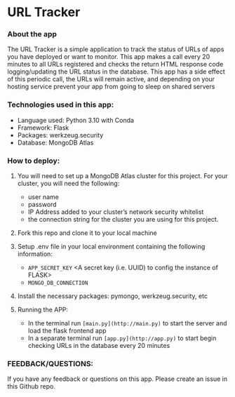 # URL Tracker

### About the app

The URL Tracker is a simple application to track the status of URLs of apps you have deployed or want to monitor. This app makes a call every 20 minutes to all URLs registered and checks the return HTML response code logging/updating the URL status in the database. This app has a side effect of this periodic call, the URLs will remain active, and depending on your hosting service prevent your app from going to sleep on shared servers

### Technologies used in this app:

- Language used: Python 3.10 with Conda
- Framework: Flask
- Packages: werkzeug.security
- Database: MongoDB Atlas

### How to deploy:

1. You will need to set up a MongoDB Atlas cluster for this project. For your cluster, you will need the following:
   - user name
   - password
   - IP Address added to your cluster’s network security whitelist
   - the connection string for the cluster you are using for this project.
2. Fork this repo and clone it to your local machine
3. Setup .env file in your local environment containing the following information:

   - `APP_SECRET_KEY` <A secret key (i.e. UUID) to config the instance of FLASK>
   - `MONGO_DB_CONNECTION` <the connection string you obtained from Mongo that should include your username and password in the string>

4. Install the necessary packages: pymongo, werkzeug.security, etc

5. Running the APP:
   - In the terminal run `[main.py](http://main.py)` to start the server and load the flask frontend app
   - In a separate terminal run `[app.py](http://app.py)` to start begin checking URLs in the database every 20 minutes

### FEEDBACK/QUESTIONS:

If you have any feedback or questions on this app. Please create an issue in this Github repo.
